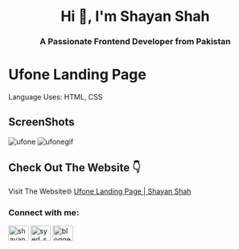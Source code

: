 <h1 align="center">Hi 👋, I'm Shayan Shah</h1>
<h3 align="center">A Passionate Frontend Developer from Pakistan</h3>


# Ufone Landing Page
Language Uses: HTML, CSS
## ScreenShots
![ufone](https://github.com/user-attachments/assets/523b8526-91d1-46f5-9009-9f30077d2bbf)
![ufonegif](https://github.com/user-attachments/assets/8c1fe26b-e93c-4f60-9382-32855c705e3c)






## Check Out The Website 👇

Visit The Website🌐 [Ufone Landing Page | Shayan Shah ](#)

<h3 align="left">Connect with me:</h3>
<p align="left">
<a href="https://linkedin.com/in/shayan-shah-b31439296" target="blank"><img align="center" src="https://raw.githubusercontent.com/rahuldkjain/github-profile-readme-generator/master/src/images/icons/Social/linked-in-alt.svg" alt="shayan-shah-b31439296" height="30" width="40" /></a>
<a href="https://instagram.com/syed_shanie" target="blank"><img align="center" src="https://raw.githubusercontent.com/rahuldkjain/github-profile-readme-generator/master/src/images/icons/Social/instagram.svg" alt="syed_shanie" height="30" width="40" /></a>
<a href="https://www.youtube.com/@shayanshahdev" target="blank"><img align="center" src="https://raw.githubusercontent.com/rahuldkjain/github-profile-readme-generator/master/src/images/icons/Social/youtube.svg" alt="bloggeravenue2691" height="30" width="40" /></a>
</p>
